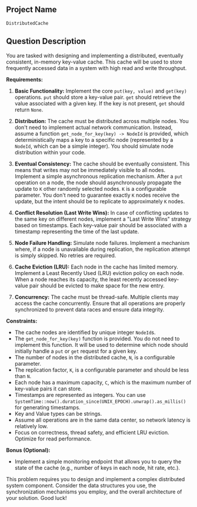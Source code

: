 ## Project Name

`DistributedCache`

## Question Description

You are tasked with designing and implementing a distributed, eventually consistent, in-memory key-value cache. This cache will be used to store frequently accessed data in a system with high read and write throughput.

**Requirements:**

1.  **Basic Functionality:** Implement the core `put(key, value)` and `get(key)` operations.  `put` should store a key-value pair. `get` should retrieve the value associated with a given key. If the key is not present, `get` should return `None`.

2.  **Distribution:** The cache must be distributed across multiple nodes.  You don't need to implement actual network communication.  Instead, assume a function `get_node_for_key(key) -> NodeId` is provided, which deterministically maps a key to a specific node (represented by a `NodeId`, which can be a simple integer). You should simulate node distribution within your code.

3.  **Eventual Consistency:**  The cache should be eventually consistent.  This means that writes may not be immediately visible to all nodes. Implement a simple asynchronous replication mechanism. After a `put` operation on a node, the node should asynchronously propagate the update to `K` other randomly selected nodes. `K` is a configurable parameter.  You don't need to guarantee exactly `K` nodes receive the update, but the intent should be to replicate to approximately `K` nodes.

4.  **Conflict Resolution (Last Write Wins):** In case of conflicting updates to the same key on different nodes, implement a "Last Write Wins" strategy based on timestamps. Each key-value pair should be associated with a timestamp representing the time of the last update.

5.  **Node Failure Handling:** Simulate node failures. Implement a mechanism where, if a node is unavailable during replication, the replication attempt is simply skipped.  No retries are required.

6.  **Cache Eviction (LRU):** Each node in the cache has limited memory. Implement a Least Recently Used (LRU) eviction policy on each node. When a node reaches its capacity, the least recently accessed key-value pair should be evicted to make space for the new entry.

7.  **Concurrency:**  The cache must be thread-safe. Multiple clients may access the cache concurrently. Ensure that all operations are properly synchronized to prevent data races and ensure data integrity.

**Constraints:**

*   The cache nodes are identified by unique integer `NodeId`s.
*   The `get_node_for_key(key)` function is provided.  You do not need to implement this function. It will be used to determine which node should initially handle a `put` or `get` request for a given key.
*   The number of nodes in the distributed cache, `N`, is a configurable parameter.
*   The replication factor, `K`, is a configurable parameter and should be less than `N`.
*   Each node has a maximum capacity, `C`, which is the maximum number of key-value pairs it can store.
*   Timestamps are represented as integers.  You can use `SystemTime::now().duration_since(UNIX_EPOCH).unwrap().as_millis()` for generating timestamps.
*   Key and Value types can be strings.
*   Assume all operations are in the same data center, so network latency is relatively low.
*   Focus on correctness, thread safety, and efficient LRU eviction. Optimize for read performance.

**Bonus (Optional):**

*   Implement a simple monitoring endpoint that allows you to query the state of the cache (e.g., number of keys in each node, hit rate, etc.).

This problem requires you to design and implement a complex distributed system component. Consider the data structures you use, the synchronization mechanisms you employ, and the overall architecture of your solution. Good luck!
